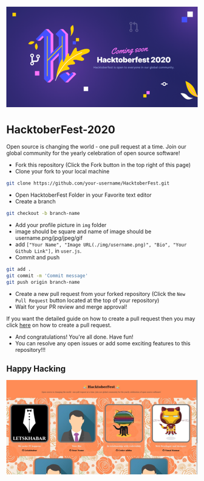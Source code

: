 ![HacktoberFest-2020](./img/hf.png)

# HacktoberFest-2020
Open source is changing the world - one pull request at a time.  Join our global community for the yearly celebration of open source software!


* Fork this repository (Click the Fork button in the top right of this page)
* Clone your fork to your local machine

```bash
git clone https://github.com/your-username/HacktoberFest.git
```
* Open HacktoberFest Folder in your Favorite text editor
* Create a branch

```bash
git checkout -b branch-name
```

* Add your profile picture in `img` folder
* image should be square and name of image should be username.png/jpg/jpeg/gif
* add `["Your Name", "Image URL(./img/username.png)", "Bio", "Your Github Link"],` in `user.js`.
* Commit and push

```bash
git add .
git commit -m 'Commit message'
git push origin branch-name
```
* Create a new pull request from your forked repository (Click the ```New Pull Request``` button located at the top of your repository)
* Wait for your PR review and merge approval!

If you want the detailed guide on how to create a pull request then you may click [here](https://www.digitalocean.com/community/tutorials/how-to-create-a-pull-request-on-github) on how to create a pull request.

* And congratulations! You're all done. Have fun!
* You can resolve any open issues or add some exciting features to this repository!!!

## Happy Hacking

![HacktoberFest-2020](./img/website.jpg)